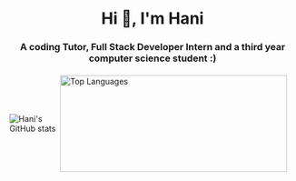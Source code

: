 <h1 align="center">Hi 👋, I'm Hani</h1>

<h3 align="center" style=" margin-bottom: 20px;">A coding Tutor, Full Stack Developer Intern and a third year computer science student :)</h3>

<div style="display: flex; align-items: center;">
  <img src="https://github-readme-stats.vercel.app/api?username=Hani0101&hide=prs,stars" alt="Hani's GitHub stats" />
  <a href="https://github.com/Hani0101/github-readme-stats">
  <img src="https://github-readme-stats.vercel.app/api/top-langs/?username=Hani0101&layout=donut" alt="Top Languages" style=" padding-right: 15px; height:170px; width:400px" />
  </a>
</div>
